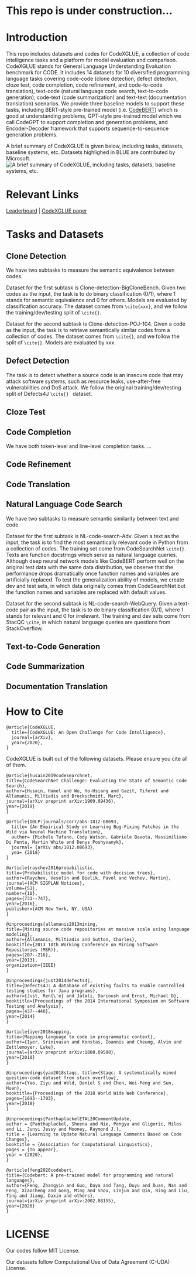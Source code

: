 # This repo is under construction...

# Introduction
This repo includes datasets and codes for CodeXGLUE, a collection of code intelligence tasks and a platform for model evaluation and comparison. CodeXGLUE stands for General Language Understanding Evaluation benchmark for CODE. It includes 14 datasets for 10 diversified programming language tasks covering code-code (clone detection, defect detection, cloze test, code completion, code refinement, and code-to-code translation), text-code (natural language code search, text-to-code generation), code-text (code summarization) and text-text (documentation translation) scenarios. We provide three baseline models to support these tasks, including BERT-style pre-trained model (i.e. [CodeBERT](https://github.com/microsoft/CodeBERT)) which is good at understanding problems, GPT-style pre-trained model which we call CodeGPT to support completion and generation problems, and Encoder-Decoder framework that supports sequence-to-sequence generation problems.

A brief summary of CodeXGLUE is given below, including tasks, datasets, baseline systems, etc. Datasets highlighed in BLUE are contributed by Microsoft.
![A brief summary of CodeXGLUE, including tasks, datasets, baseline systems, etc.](https://github.com/microsoft/CodeXGLUE/blob/main/tasks.jpg)

# Relevant Links
[Leaderboard](https://microsoft.github.io/CodeXGLUE/) | [CodeXGLUE paper](arxivpaper-to-be-added)

# Tasks and Datasets

## Clone Detection 
We have two subtasks to measure the semantic equivalence between codes. 

Dataset for the first subtask is Clone-detection-BigCloneBench. Given two codes as the input, the task is to do binary classification (0/1), where 1 stands for semantic equivalence and 0 for others. Models are evaluated by classification accuracy. The dataset comes from <code>\cite{xxx}</code>, and we follow the training/dev/testing split of <code>\cite{}</code>.

Dataset for the second subtask is Clone-detection-POJ-104. Given a code as the input, the task is to retrieve semantically simliar codes from a collection of codes.  The dataset comes from <code>\cite{}</code>, and we follow the split of <code>\cite{}</code>. Models are evaluated by xxx. 


## Defect Detection 
The task is to detect whether a source code is an insecure code that may attack software systems, such as resource leaks, use-after-free vulnerabilities and DoS attack.
We follow the original training/dev/testing split of Defects4J <code>\cite{} </code> dataset. 

## Cloze Test 

## Code Completion 
We have both token-level and line-level completion tasks. ...

## Code Refinement 

## Code Translation

## Natural Language Code Search 
We have two subtasks to measure semantic similarity between text and code. 

Dataset for the first subtask is NL-code-search-Adv. Given a text as the input, the task is to find the most semantically relevant code in Python from a collection of codes. The training set come from CodeSearchNet <code>\cite{}</code>. Texts are function docstrings which serve as natural language queries. Although deep neural network models like CodeBERT perform well on the original test data with the same data distribution, we observe that the performance drops dramatically once function names and variables are artificially replaced. To test the generalization ability of models, we create dev and test sets, in which data originally comes from CodeSearchNet but the function names and variables are replaced with default values.

Dataset for the second subtask is NL-code-search-WebQuery. Given a text-code pair as the input, the task is to do binary classification (0/1), where 1 stands for relevant and 0 for irrelevant. The training and dev sets come from StacQC <code>\cite</code>, in which natural language queries are questions from StackOverflow. 

## Text-to-Code Generation 

## Code Summarization 

## Documentation Translation 


# How to Cite
<pre><code>@article{CodeXGLUE,
  title={CodeXGLUE: An Open Challenge for Code Intelligence},
  journal={arXiv},
  year={2020},
}</code></pre>

CodeXGLUE is built out of the following datasets. Please ensure you cite all of them.

<pre><code>@article{husain2019codesearchnet,
title={CodeSearchNet Challenge: Evaluating the State of Semantic Code Search},
author={Husain, Hamel and Wu, Ho-Hsiang and Gazit, Tiferet and Allamanis, Miltiadis and Brockschmidt, Marc},
journal={arXiv preprint arXiv:1909.09436},
year={2019}
}</code></pre>

<pre><code>@article{DBLP:journals/corr/abs-1812-08693,
  title= {An Empirical Study on Learning Bug-Fixing Patches in the Wild via Neural Machine Translation},
  author= {Michele Tufano, Cody Watson, Gabriele Bavota, Massimiliano Di Penta, Martin White and Denys Poshyvanyk},
  journal= {arXiv abs/1812.08693},
  yea= {2018}
}</code></pre>

<pre><code>@article{raychev2016probabilistic,
title={Probabilistic model for code with decision trees},
author={Raychev, Veselin and Bielik, Pavol and Vechev, Martin},
journal={ACM SIGPLAN Notices},
volume={51},
number={10},
pages={731--747},
year={2016},
publisher={ACM New York, NY, USA}
}</code></pre>

<pre><code>@inproceedings{allamanis2013mining,
title={Mining source code repositories at massive scale using language modeling},
author={Allamanis, Miltiadis and Sutton, Charles},
booktitle={2013 10th Working Conference on Mining Software Repositories (MSR)},
pages={207--216},
year={2013},
organization={IEEE}
}</code></pre>

<pre><code>@inproceedings{just2014defects4j,
title={Defects4J: A database of existing faults to enable controlled testing studies for Java programs},
author={Just, Ren{\'e} and Jalali, Darioush and Ernst, Michael D},
booktitle={Proceedings of the 2014 International Symposium on Software Testing and Analysis},
pages={437--440},
year={2014}
}</code></pre>

<pre><code>@article{iyer2018mapping,
title={Mapping language to code in programmatic context},
author={Iyer, Srinivasan and Konstas, Ioannis and Cheung, Alvin and Zettlemoyer, Luke},
journal={arXiv preprint arXiv:1808.09588},
year={2018}
}</code></pre>

<pre><code>@inproceedings{yao2018staqc, title={Staqc: A systematically mined question-code dataset from stack overflow},
author={Yao, Ziyu and Weld, Daniel S and Chen, Wei-Peng and Sun, Huan},
booktitle={Proceedings of the 2018 World Wide Web Conference},
pages={1693--1703},
year={2018}
}</code></pre>

<pre><code>@inproceedings{PanthaplackelETAL20CommentUpdate,
author = {Panthaplackel, Sheena and Nie, Pengyu and Gligoric, Milos and Li, Junyi Jessy and Mooney, Raymond J.},
title = {Learning to Update Natural Language Comments Based on Code Changes},
booktitle = {Association for Computational Linguistics},
pages = {To appear},
year = {2020},
}</code></pre>

<pre><code>@article{feng2020codebert,
title={Codebert: A pre-trained model for programming and natural languages},
author={Feng, Zhangyin and Guo, Daya and Tang, Duyu and Duan, Nan and Feng, Xiaocheng and Gong, Ming and Shou, Linjun and Qin, Bing and Liu, Ting and Jiang, Daxin and others},
journal={arXiv preprint arXiv:2002.08155},
year={2020}
}</code></pre>

# LICENSE
Our codes follow MIT License.

Our datasets follow Computational Use of Data Agreement (C-UDA) License.
